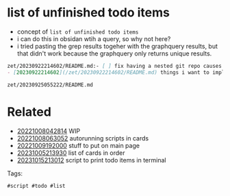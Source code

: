 # list of unfinished todo items

- concept of `list of unfinished todo items`
- i can do this in obsidan wtih a query, so why not here?
- i tried pasting the grep results togeher with the graphquery results, but that didn't work because the graphquery only returns unique results.

```markdown
zet/20230922214602/README.md:- [ ] fix having a nested git repo causes weird tag metadata issues - example is git ctf challenge card in private zk, extract tar
- [20230922214602](/zet/20230922214602/README.md) things i want to implement in zkvr after working on the environment #list
```

` zet/20230925055222/README.md `

# Related

- [20221008042814](/zet/20221008042814/README.md) WIP
- [20221008063052](/zet/20221008063052/README.md) autorunning scripts in cards
- [20221009192000](/zet/20221009192000/README.md) stuff to put on main page
- [20231005213930](/zet/20231005213930/README.md) list of cards in order
- [20231015213012](/zet/20231015213012/README.md) script to print todo items in terminal

Tags:

    #script #todo #list
